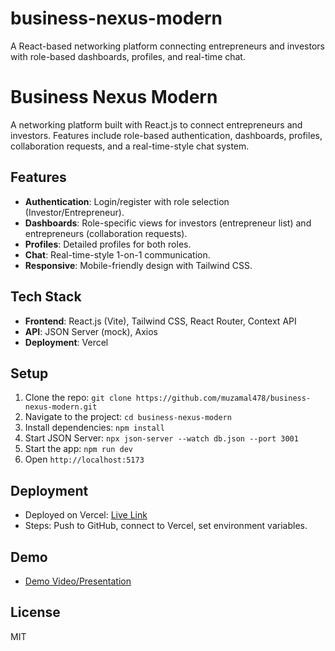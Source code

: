 # business-nexus-modern
A React-based networking platform connecting entrepreneurs and investors with role-based dashboards, profiles, and real-time chat.

# Business Nexus Modern

A networking platform built with React.js to connect entrepreneurs and investors. Features include role-based authentication, dashboards, profiles, collaboration requests, and a real-time-style chat system.

## Features
- **Authentication**: Login/register with role selection (Investor/Entrepreneur).
- **Dashboards**: Role-specific views for investors (entrepreneur list) and entrepreneurs (collaboration requests).
- **Profiles**: Detailed profiles for both roles.
- **Chat**: Real-time-style 1-on-1 communication.
- **Responsive**: Mobile-friendly design with Tailwind CSS.

## Tech Stack
- **Frontend**: React.js (Vite), Tailwind CSS, React Router, Context API
- **API**: JSON Server (mock), Axios
- **Deployment**: Vercel

## Setup
1. Clone the repo: `git clone https://github.com/muzamal478/business-nexus-modern.git`
2. Navigate to the project: `cd business-nexus-modern`
3. Install dependencies: `npm install`
4. Start JSON Server: `npx json-server --watch db.json --port 3001`
5. Start the app: `npm run dev`
6. Open `http://localhost:5173`

## Deployment
- Deployed on Vercel: [Live Link](#)
- Steps: Push to GitHub, connect to Vercel, set environment variables.

## Demo
- [Demo Video/Presentation](#)

## License
MIT
